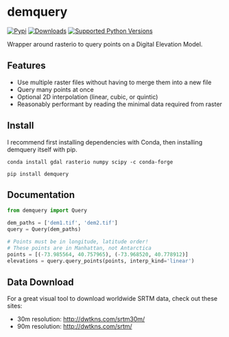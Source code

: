 # demquery


[![Pypi](https://img.shields.io/pypi/v/demquery.svg)](https://pypi.python.org/pypi/demquery) [![Downloads](https://img.shields.io/travis/kylebarron/demquery.svg)](https://travis-ci.org/kylebarron/demquery) [![Supported Python Versions](https://img.shields.io/pypi/pyversions/demquery.svg)](https://pypi.org/project/demquery/#supported-versions)

Wrapper around rasterio to query points on a Digital Elevation Model.

## Features

- Use multiple raster files without having to merge them into a new file
- Query many points at once
- Optional 2D interpolation (linear, cubic, or quintic)
- Reasonably performant by reading the minimal data required from raster

## Install

I recommend first installing dependencies with Conda, then installing demquery
itself with pip.

```
conda install gdal rasterio numpy scipy -c conda-forge
```

```
pip install demquery
```

## Documentation

```py
from demquery import Query

dem_paths = ['dem1.tif', 'dem2.tif']
query = Query(dem_paths)

# Points must be in longitude, latitude order!
# These points are in Manhattan, not Antarctica
points = [(-73.985564, 40.757965), (-73.968520, 40.778912)]
elevations = query.query_points(points, interp_kind='linear')
```

## Data Download

For a great visual tool to download worldwide SRTM data, check out these sites:

- 30m resolution: http://dwtkns.com/srtm30m/
- 90m resolution: http://dwtkns.com/srtm/

